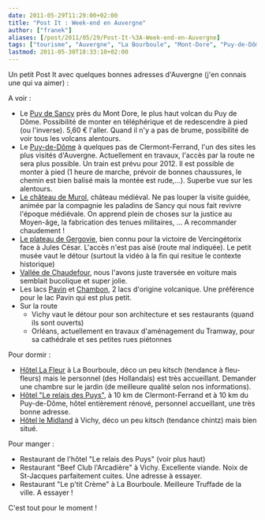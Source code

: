 ```yaml
---
date: 2011-05-29T11:29:00+02:00
title: "Post It : Week-end en Auvergne"
author: ["franek"]
aliases: [/post/2011/05/29/Post-It-%3A-Week-end-en-Auvergne]
tags: ["tourisme", "Auvergne", "La Bourboule", "Mont-Dore", "Puy-de-Dôme", "Puy-de-Sancy", "Volcan"]
lastmod: 2011-05-30T18:33:10+02:00
---
```

Un petit Post It avec quelques bonnes adresses d'Auvergne (j'en connais une qui va aimer) :

A voir :

- Le [Puy de Sancy](http://fr.wikipedia.org/wiki/Puy_de_Sancy "Puy de Sancy sur Wikipédia") près du Mont Dore, le plus haut volcan du Puy de Dôme. Possibilité de monter en téléphérique et de redescendre à pied (ou l'inverse). 5,60 € l'aller. Quand il n'y a pas de brume, possibilité de voir tous les volcans alentours.
- Le [Puy-de-Dôme](http://fr.wikipedia.org/wiki/Puy-de-D%C3%B4me "Puy-de-Dôme sur Wikipédia") à quelques pas de Clermont-Ferrand, l'un des sites les plus visités d'Auvergne. Actuellement en travaux, l'accès par la route ne sera plus possible. Un train est prévu pour 2012. Il est possible de monter à pied (1 heure de marche, prévoir de bonnes chaussures, le chemin est bien balisé mais la montée est rude,...). Superbe vue sur les alentours.
- [Le château de Murol](http://fr.wikipedia.org/wiki/Ch%C3%A2teau_de_Murol "Le château de Murol sur Wikipédia"), château médiéval. Ne pas louper la visite guidée, animée par la compagnie les paladins de Sancy qui nous fait revivre l'époque médiévale. On apprend plein de choses sur la justice au Moyen-âge, la fabrication des tenues militaires, ... A recommander chaudement !
- [Le plateau de Gergovie](http://fr.wikipedia.org/wiki/Plateau_de_Gergovie "Plateau de Gergovie sur Wikipédia"), bien connu pour la victoire de Vercingétorix face à Jules César. L'accès n'est pas aisé (route mal indiquée). Le petit musée vaut le détour (surtout la vidéo à la fin qui resitue le contexte historique)
- [Vallée de Chaudefour](http://fr.wikipedia.org/wiki/R%C3%A9serve_naturelle_de_la_vall%C3%A9e_de_Chaudefour "Vallée de Chaudefour sur Wikipédia"), nous l'avons juste traversée en voiture mais semblait bucolique et super jolie.
- Les lacs [Pavin](http://fr.wikipedia.org/wiki/Lac_Pavin "Le lac Pavin sur Wikipédia") et [Chambon](http://fr.wikipedia.org/wiki/Lac_Chambon "Lac Chambon sur Wikipédia"), 2 lacs d'origine volcanique. Une préférence pour le lac Pavin qui est plus petit.
- Sur la route 
  - Vichy vaut le détour pour son architecture et ses restaurants (quand ils sont ouverts)
  - Orléans, actuellement en travaux d'aménagement du Tramway, pour sa cathédrale et ses petites rues piétonnes

Pour dormir :

- [Hôtel La Fleur](http://www.hotellafleur.com/FR/ "Hôtel La Fleur") à La Bourboule, déco un peu kitsch (tendance à fleu-fleurs) mais le personnel (des Hollandais) est très accueillant. Demander une chambre sur le jardin (de meilleure qualité selon nos informations).
- [Hôtel "Le relais des Puys"](http://www.relaisdespuys.com/ "Hôtel le relais des Puys"), à 10 km de Clermont-Ferrand et à 10 km du Puy-de-Dôme, hôtel entièrement rénové, personnel accueillant, une très bonne adresse.
- [Hôtel le Midland](http://www.hotel-midland.com/) à Vichy, déco un peu kitsch (tendance chintz) mais bien situé.

Pour manger :

- Restaurant de l'hôtel "Le relais des Puys" (voir plus haut)
- Restaurant "Beef Club l'Arcadière" à Vichy. Excellente viande. Noix de St-Jacques parfaitement cuites. Une adresse à essayer.
- Restaurant "Le p'tit Crème" à La Bourboule. Meilleure Truffade de la ville. A essayer !

C'est tout pour le moment !
